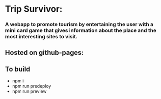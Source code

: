 # Trip Survivor:
### A webapp to promote tourism by entertaining the user with a mini card game that gives information about the place and the most interesting sites to visit.

## Hosted on github-pages:

## To build
- npm i
- npm run predeploy
- npm run preview

